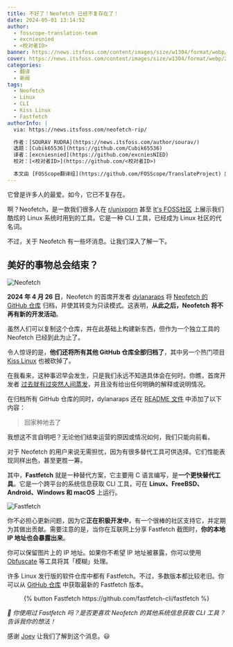 ```yaml
---
title: 不好了！Neofetch 已经不复存在了！
date: 2024-05-01 13:14:52
author:
  - fosscope-translation-team
  - excniesnied
  - <校对者ID>
banner: https://news.itsfoss.com/content/images/size/w1304/format/webp/2024/05/neofetch-is-no-more.png
cover: https://news.itsfoss.com/content/images/size/w1304/format/webp/2024/05/neofetch-is-no-more.png
categories:
  - 翻译
  - 新闻
tags:
  - Neofetch
  - Linux
  - CLI
  - Kiss Linux
  - Fastfetch
authorInfo: |
  via: https://news.itsfoss.com/neofetch-rip/

  作者：[SOURAV RUDRA](https://news.itsfoss.com/author/sourav/)
  选题：[Cubik65536](https://github.com/Cubik65536)
  译者：[excniesnied](https://github.com/excniesNIED)
  校对：[<校对者ID>](https://github.com/<校对者ID>)

  本文由 [FOSScope翻译组](https://github.com/FOSScope/TranslateProject) 原创编译，[开源观察](https://fosscope.com/) 荣誉推出
---
```


它曾是许多人的最爱。如今，它已不复存在。

<!-- more -->

啊？Neofetch，是一款我们很多人在 [r/unixporn](https://www.reddit.com/r/unixporn/) 甚至 [It's FOSS社区](https://itsfoss.community/) 上展示我们酷炫的 Linux 系统时用到的工具。它是一种 CLI 工具，已经成为 Linux 社区的代名词。

不过，关于 Neofetch 有一些坏消息。让我们深入了解一下。

## 美好的事物总会结束？

![Neofetch](https://news.itsfoss.com/content/images/2024/05/Neofetch.png)

**2024 年 4 月 26 日**，Neofetch 的首席开发者 [dylanaraps](https://github.com/dylanaraps) 将 [Neofetch 的 GitHub 仓库](https://github.com/dylanaraps/neofetch) 归档，并使其转变为只读模式。这表明，**从此之后，Neofetch 将不再有新的开发活动**。

虽然人们可以复制这个仓库，并在此基础上构建新东西，但作为一个独立工具的 Neofetch 已经到此为止了。

令人惊讶的是，**他们还将所有其他 GitHub 仓库全部归档了**，其中另一个热门项目 [Kiss Linux](https://kisslinux.org/) 也被砍掉了。

在我看来，这种事迟早会发生，只是我们永远不知道具体会在何时。你瞧，首席开发者 [过去就有过突然人间蒸发](https://www.reddit.com/r/linux/comments/m4pwix/what_happened_to_k1ss_linux_and_dylan_araps/)，并且没有给出任何明确的解释或说明情况。

在归档所有 GitHub 仓库的同时，dylanaraps 还在 [README 文件](https://github.com/dylanaraps/dylanaraps/blob/master/README.md) 中添加了以下内容：

> 回家种地去了

我想这不言自明吧？无论他们结束运营的原因或情况如何，我们只能向前看。

对于 Neofetch 的用户来说无需担忧，因为有很多替代工具可供选择。它们性能表现同样出色，甚至更胜一筹。

其中，**Fastfetch** 就是一种替代方案，它主要用 C 语言编写，是**一个更快替代工具**。它是一个跨平台的系统信息获取 CLI 工具，可在 **Linux、FreeBSD、Android、Windows 和 macOS** 上运行。

![Fastfetch](https://news.itsfoss.com/content/images/2024/05/Fastfetch.png)

你不必担心更新问题，因为它**正在积极开发中**，有一个很棒的社区支持它，并定期为其做出贡献。需要注意的是，当你在互联网上分享 Fastfetch 截图时，**你的本地 IP 地址也会暴露出来**。

你可以保留图片上的 IP 地址。如果你不希望 IP 地址被暴露，你可以使用 [Obfuscate](https://news.itsfoss.com/obfuscate/) 等工具将其「模糊」处理。

许多 Linux 发行版的软件仓库中都有 Fastfetch。不过，多数版本都比较老旧。你可以从 [GitHub 仓库](https://github.com/fastfetch-cli/fastfetch) 中获取最新的 Fastfetch 版本。

<center>{% button Fastfetch https://github.com/fastfetch-cli/fastfetch %}</center>

*💬 你使用过 Fastfetch 吗？是否更喜欢 Neofetch 的其他系统信息获取 CLI 工具？告诉我你的想法！*

感谢 [Joey](https://www.omgubuntu.co.uk/2024/04/neofetch-system-info-tool-is-dead) 让我们了解到这个消息。😃

